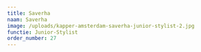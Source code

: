 ```yaml
---
title: Saverha
naam: Saverha
image: /uploads/kapper-amsterdam-saverha-junior-stylist-2.jpg
functie: Junior-Stylist
order_number: 27
---
```



